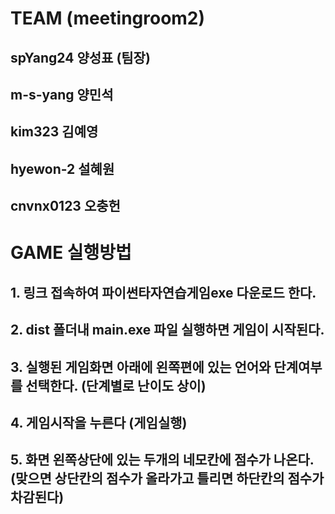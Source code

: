# TEAM (meetingroom2)

## spYang24 양성표 (팀장)
## m-s-yang 양민석 
## kim323 김예영 
## hyewon-2 설혜원
## cnvnx0123 오충헌

# GAME 실행방법

## 1. 링크 접속하여 파이썬타자연습게임exe 다운로드 한다.
## 2. dist 폴더내 main.exe 파일 실행하면 게임이 시작된다.<br/>
## 3. 실행된 게임화면 아래에 왼쪽편에 있는 언어와 단계여부를 선택한다. (단계별로 난이도 상이)<br/>
## 4. 게임시작을 누른다 (게임실행)<br/>
## 5. 화면 왼쪽상단에 있는 두개의 네모칸에 점수가 나온다. (맞으면 상단칸의 점수가 올라가고 틀리면 하단칸의 점수가 차감된다)<br/>

